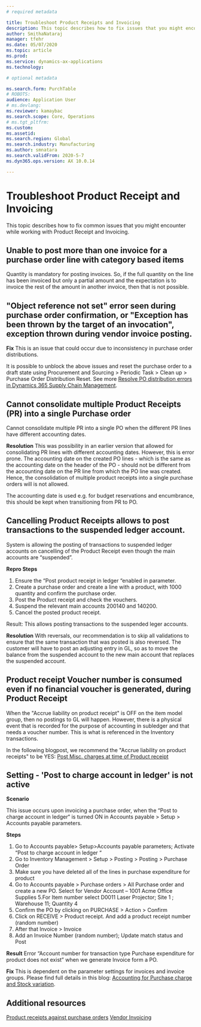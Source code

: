 ```yaml
---
# required metadata

title: Troubleshoot Product Receipts and Invoicing
description: This topic describes how to fix issues that you might encounter while working with Product Receipts and Invoicing.
author: SmithaNataraj
manager: tfehr
ms.date: 05/07/2020
ms.topic: article
ms.prod: 
ms.service: dynamics-ax-applications
ms.technology: 

# optional metadata

ms.search.form: PurchTable
# ROBOTS: 
audience: Application User
# ms.devlang: 
ms.reviewer: kamaybac
ms.search.scope: Core, Operations
# ms.tgt_pltfrm: 
ms.custom: 
ms.assetid: 
ms.search.region: Global
ms.search.industry: Manufacturing
ms.author: smnatara
ms.search.validFrom: 2020-5-7
ms.dyn365.ops.version: AX 10.0.14

---
```

# Troubleshoot Product Receipt and Invoicing 

This topic describes how to fix common issues that you might encounter while working with Product Receipt and Invoicing.

## Unable to post more than one invoice for a purchase order line with category based items

Quantity is mandatory for posting invoices. So, if the full quantity on the line has been invoiced but only a partial amount and the expectation is to invoice the rest of the amount in another invoice, then that is not possible.

## "Object reference not set" error seen during purchase order confirmation, or "Exception has been thrown by the target of an invocation", exception thrown during vendor invoice posting.

**Fix**
This is an issue that could occur due to inconsistency in purchase order distributions. 

It is possible to unblock the above issues and reset the purchase order to a draft state using Procurement and Sourcing > Periodic Task > Clean up > Purchase Order Distribution Reset. See more [Resolve PO distribution errors in Dynamics 365 Supply Chain Management](https://cloudblogs.microsoft.com/dynamics365/it/2020/08/12/resolve-po-distribution-errors-in-dynamics-365-supply-chain-management/).

## Cannot consolidate multiple Product Receipts (PR) into a single Purchase order
Cannot consolidate multiple PR into a single PO when the different PR lines have different accounting dates.

**Resolution**
This was possibility in an earlier version that allowed for consolidating PR lines with different accounting dates. However, this is error prone. The accounting date on the created PO lines - which is the same as the accounting date on the header of the PO - should not be different from the accounting date on the PR line from which the PO line was created. Hence, the consolidation of multiple product receipts into a single purchase orders will is not allowed. 

The accounting date is used e.g. for budget reservations and encumbrance, this should be kept when transitioning from PR to PO. 

## Cancelling Product Receipts allows to post transactions to the suspended ledger account.
System is allowing the posting of transactions to suspended ledger accounts on cancelling of the Product Receipt even though the main accounts are “suspended”.

**Repro Steps**
1. Ensure the “Post product receipt in ledger “enabled in parameter.
2. Create a purchase order and create a line with a product, with 1000 quantity and confirm the purchase order.
3. Post the Product receipt and check the vouchers.
4. Suspend the relevant main accounts 200140 and 140200.
5. Cancel the posted product receipt.

Result: This allows posting transactions to the suspended leger accounts.

**Resolution**
With reversals, our recommendation is to skip all validations to ensure that the same transaction that was posted is also reversed.  The customer will have to post an adjusting entry in GL, so as to move the balance from the suspended account to the new main account that replaces the suspended account.

## Product receipt Voucher number is consumed even if no financial voucher is generated, during Product Receipt
When the "Accrue liability on product receipt" is OFF on the item model group, then no postings to GL will happen. However, there is a physical event that is recorded for the purpose of accounting in subledger and that needs a voucher number. This is what is referenced in the Inventory transactions.

In the following blogpost, we recommend the "Accrue liability on product receipts" to be YES: [Post Misc. charges at time of Product receipt](https://cloudblogs.microsoft.com/dynamics365/no-audience/2014/11/11/post-misc-charges-at-time-of-product-receipt/)

## Setting - 'Post to charge account in ledger' is not active

**Scenario**

This issue occurs upon invoicing a purchase order, when the “Post to charge account in ledger“ is turned ON in Accounts payable > Setup > Accounts payable parameters.

**Steps**
1. Go to Accounts payable> Setup>Accounts payable parameters; Activate “Post to charge account in ledger “
2. Go to Inventory Management > Setup > Posting > Posting > Purchase Order 
3. Make sure you have deleted all of the lines in purchase expenditure for product
4. Go to Accounts payable > Purchase orders > All Purchase order and create a new PO. Select for Vendor Account – 1001 Acme Office Supplies
5.For Item number select D0011 Laser Projector; Site 1 ; Warehouse 11; Quantity 4
6. Confirm the PO by clicking on PURCHASE > Action > Confirm
7. Click on RECEIVE > Product receipt. And add a product receipt number (random number)
8. After that Invoice > Invoice
9. Add an Invoice Number (random number); Update match status and Post

**Result**
Error “Account number for transaction type Purchase expenditure for product does not exist” when we generate Invoice form a PO.

**Fix**
This is dependent on the parameter settings for invoices and invoice groups. Please find full details in this blog: [Accounting for Purchase charge and Stock variation](https://cloudblogs.microsoft.com/dynamics365/no-audience/2014/12/15/accounting-for-purchase-charge-and-stock-variation/).



## Additional resources

[Product receipts against purchase orders](product-receipt-against-purchase-orders.md)
[Vendor Invoicing](vendor-invoices-overview.md)
